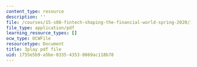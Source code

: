 ```yaml
---
content_type: resource
description: ''
file: /courses/15-s08-fintech-shaping-the-financial-world-spring-2020/1755e5b9a5be033543530869ac118b78_oYR6xdcFNwc.pdf
file_type: application/pdf
learning_resource_types: []
ocw_type: OCWFile
resourcetype: Document
title: 3play pdf file
uid: 1755e5b9-a5be-0335-4353-0869ac118b78
---
```

